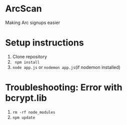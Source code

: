 # ArcScan
Making Arc signups easier

# Setup instructions
1) Clone repository
2) ``` npm install```
3) ``` node app.js ``` or ``` nodemon app.js ```(if nodemon installed)

# Troubleshooting: Error with bcrypt.lib
1) ```rm -rf node_modules ```
2) ```npm update```
